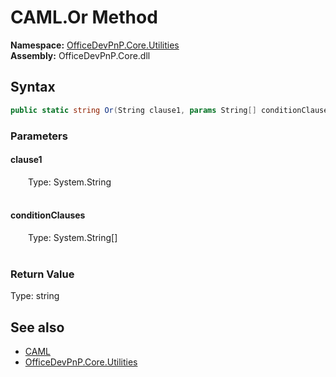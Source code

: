 # CAML.Or Method  
  

**Namespace:** [OfficeDevPnP.Core.Utilities](OfficeDevPnP.Core.Utilities.md)  
**Assembly:** OfficeDevPnP.Core.dll  
## Syntax
```C#
public static string Or(String clause1, params String[] conditionClauses)
```
### Parameters
#### clause1  
&emsp;&emsp;Type: System.String  
&emsp;&emsp;  

  

#### conditionClauses  
&emsp;&emsp;Type: System.String[]  
&emsp;&emsp;  

  

### Return Value
Type: string  

## See also
- [CAML](OfficeDevPnP.Core.Utilities.CAML.md) 
- [OfficeDevPnP.Core.Utilities](OfficeDevPnP.Core.Utilities.md) 

